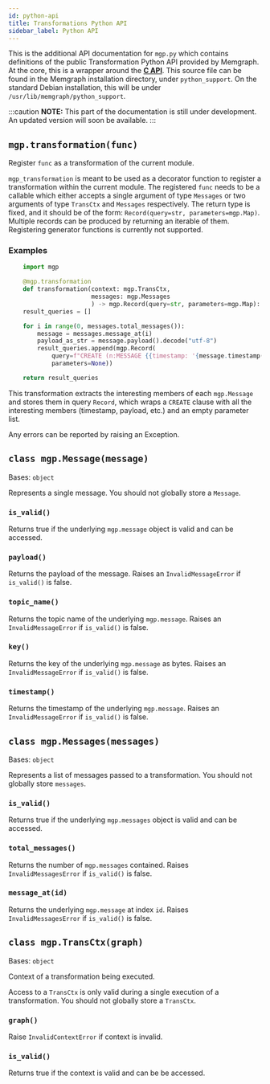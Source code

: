 ```yaml
---
id: python-api
title: Transformations Python API
sidebar_label: Python API
---
```


This is the additional API documentation for `mgp.py`  which contains definitions of the public Transformation Python API provided by Memgraph.
At the core, this is a wrapper around the **[C API](c-api.md)**. This source file can be found in the Memgraph installation directory,
under `python_support`. On the standard Debian installation, this will be under `/usr/lib/memgraph/python_support`.

:::caution
**NOTE:** This part of the documentation is still under development. An updated version will soon be available.
:::

## `mgp.transformation(func)`
Register `func` as a transformation of the current module.

`mgp_transformation` is meant to be used as a decorator function to register a transformation 
within the current module. The registered `func` needs to be a callable which either accepts
a single argument of type `Messages` or two arguments of type `TransCtx` and `Messages` respectively. 
The return type is fixed, and it should be of the form:
`Record(query=str, parameters=mgp.Map)`. Multiple records can be
produced by returning an iterable of them. Registering generator functions
is currently not supported.

### Examples
```python
    import mgp

    @mgp.transformation
    def transformation(context: mgp.TransCtx,
                       messages: mgp.Messages
                       ) -> mgp.Record(query=str, parameters=mgp.Map):
    result_queries = []

    for i in range(0, messages.total_messages()):
        message = messages.message_at(i)
        payload_as_str = message.payload().decode("utf-8")
        result_queries.append(mgp.Record(
            query=f"CREATE (n:MESSAGE {{timestamp: '{message.timestamp()}', payload: '{payload_as_str}', topic: '{message.topic_name()}'}})",
            parameters=None))

    return result_queries
```
This transformation extracts the interesting members of each `mgp.Message` and stores them in query `Record`, which wraps a `CREATE` clause 
with all the interesting members (timestamp, payload, etc.) and an empty parameter list.

Any errors can be reported by raising an Exception.

## `class mgp.Message(message)`
Bases: `object`

Represents a single message. 
You should not globally store a `Message`.

### `is_valid()`
Returns true if the underlying `mgp.message` object is valid and can be accessed.

### `payload()`
Returns the payload of the message.
Raises an `InvalidMessageError` if `is_valid()` is false.

### `topic_name()`
Returns the topic name of the underlying `mgp.message`.
Raises an `InvalidMessageError` if `is_valid()` is false.

### `key()`
Returns the key of the underlying `mgp.message` as bytes.
Raises an `InvalidMessageError` if `is_valid()` is false.

### `timestamp()`
Returns the timestamp of the underlying `mgp.message`.
Raises an `InvalidMessageError` if `is_valid()` is false.

## `class mgp.Messages(messages)`
Bases: `object`

Represents a list of messages passed to a transformation. 
You should not globally store `messages`.

### `is_valid()`
Returns true if the underlying `mgp.messages` object is valid and can be accessed.

### `total_messages()`
Returns the number of `mgp.messages` contained.
Raises `InvalidMessagesError` if `is_valid()` is false.

### `message_at(id)`
Returns the underlying `mgp.message` at index `id`.
Raises `InvalidMessagesError` if `is_valid()` is false.

## `class mgp.TransCtx(graph)`
Bases: `object`

Context of a transformation being executed.

Access to a `TransCtx` is only valid during a single execution of a transformation.
You should not globally store a `TransCtx`.

### `graph()`
Raise `InvalidContextError` if context is invalid.

### `is_valid()`
Returns true if the context is valid and can be be accessed.
